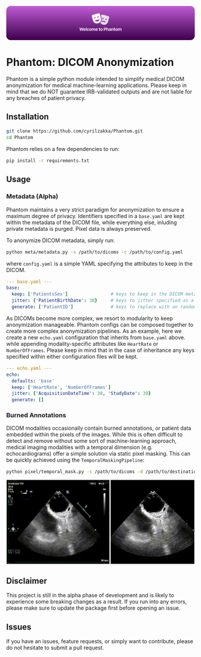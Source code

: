 <p align="center">
  <img src="media/banner.png" height="" />
</p>

# Phantom: DICOM Anonymization
Phantom is a simple python module intended to simplify medical DICOM anonymization for medical machine-learning applications. Please keep in mind that we do NOT guarantee IRB-validated outputs and are not liable for any breaches of patient privacy.

## Installation
```bash
git clone https://github.com/cyrilzakka/Phantom.git
cd Phantom
```
Phantom relies on a few dependencies to run:
```bash
pip install -r requirements.txt
```

## Usage
### Metadata (Alpha)
Phantom maintains a very strict paradigm for anonymization to ensure a maximum degree of privacy. Identifiers specified in a `base.yaml` are kept within the metadata of the DICOM file, while everything else, inluding private metadata is purged. Pixel data is always preserved.

To anonymize DICOM metadata, simply run:
```bash
python meta/metadata.py -s /path/to/dicoms -c /path/to/config.yaml
```
where `config.yaml` is a simple YAML specifying the attributes to keep in the DICOM. 
```yaml
--- base.yaml ---
base:
  keep: ['PatientsSex']                # keys to keep in the DICOM metadata              list<str>
  jitter: {'PatientBirthDate': 30}     # keys to jitter specified as a list of tuple     dict<(str, int)>
  generate: ['PatientID']              # keys to replace with an randomized ID           list<str>
``` 

As DICOMs become more complex, we resort to modularity to keep anonymization manageable. Phantom configs can be composed together to create more complex anonymization pipelines. As an example, here we create a new `echo.yaml` configuration that inherits from `base.yaml` above. while appending modality-specific attributes like `HeartRate` or `NumberOfFrames`. Please keep in mind that in the case of inheritance any keys specified within either configuration files will be kept.
```yaml
--- echo.yaml ---
echo:
  defaults: 'base'
  keep: ['HeartRate', 'NumberOfFrames']
  jitter: {'AcquisitionDateTime': 30, 'StudyDate': 30}
  generate: []  
``` 

### Burned Annotations
DICOM modalities occasionally contain burned annotations, or patient data embedded within the pixels of the images. While this is often difficult to detect and remove without some sort of machine-learning approach, medical imaging modalities with a temporal dimension (e.g. echocardiograms) offer a simple solution via static pixel masking. This can be quickly achieved using the `TemporalMaskingPipeline`:
```bash
python pixel/temporal_mask.py -s /path/to/dicoms -d /path/to/destination
```
<p align="center">
  <img src="media/input.gif" height="224" width="275" />
  <img src="media/output.gif" width="224"/>
</p>

## Disclaimer
This project is still in the alpha phase of development and is likely to experience some breaking changes as a result. If you run into any errors, please make sure to update the package first before opening an issue.

## Issues
If you have an issues, feature requests, or simply want to contribute, please do not hesitate to submit a pull request.